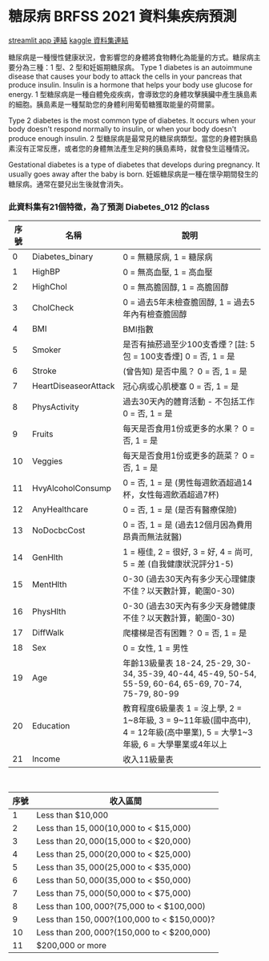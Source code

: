 # 糖尿病 BRFSS 2021 資料集疾病預測
[streamlit app 連結](https://towelbrodiabetes.streamlit.app/)
[kaggle 資料集連結](https://www.kaggle.com/datasets/julnazz/diabetes-health-indicators-dataset/data)

糖尿病是一種慢性健康狀況，會影響您的身體將食物轉化為能量的方式。糖尿病主要分為三種：1 型、2 型和妊娠期糖尿病。
Type 1 diabetes is an autoimmune disease that causes your body to attack the cells in your pancreas that produce insulin. Insulin is a hormone that helps your body use glucose for energy.
1 型糖尿病是一種自體免疫疾病，會導致您的身體攻擊胰臟中產生胰島素的細胞。胰島素是一種幫助您的身體利用葡萄糖獲取能量的荷爾蒙。

Type 2 diabetes is the most common type of diabetes. It occurs when your body doesn't respond normally to insulin, or when your body doesn't produce enough insulin.
2 型糖尿病是最常見的糖尿病類型。當您的身體對胰島素沒有正常反應，或者您的身體無法產生足夠的胰島素時，就會發生這種情況。

Gestational diabetes is a type of diabetes that develops during pregnancy. It usually goes away after the baby is born.
妊娠糖尿病是一種在懷孕期間發生的糖尿病。通常在嬰兒出生後就會消失。

### 此資料集有21個特徵，為了預測 Diabetes_012 的class

| 序號 | 名稱                    | 說明                                                                                           |
|------|-------------------------|------------------------------------------------------------------------------------------------|
| 0    | Diabetes_binary            | 0 = 無糖尿病, 1 = 糖尿病                                                       |
| 1    | HighBP                  | 0 = 無高血壓, 1 = 高血壓                                                                      |
| 2    | HighChol                | 0 = 無高膽固醇, 1 = 高膽固醇                                                                   |
| 3    | CholCheck               | 0 = 過去5年未檢查膽固醇, 1 = 過去5年內有檢查膽固醇                                            |
| 4    | BMI                     | BMI指數                                                                                        |
| 5    | Smoker                  | 是否有抽菸過至少100支香煙？[註: 5包 = 100支香煙] 0 = 否, 1 = 是                                  |
| 6    | Stroke                  | (曾告知) 是否中風？ 0 = 否, 1 = 是                                                            |
| 7    | HeartDiseaseorAttack    | 冠心病或心肌梗塞 0 = 否, 1 = 是                                                                |
| 8    | PhysActivity            | 過去30天內的體育活動 - 不包括工作 0 = 否, 1 = 是                                                |
| 9    | Fruits                  | 每天是否食用1份或更多的水果？ 0 = 否, 1 = 是                                                    |
| 10   | Veggies                 | 每天是否食用1份或更多的蔬菜？ 0 = 否, 1 = 是                                                    |
| 11   | HvyAlcoholConsump       | 0 = 否, 1 = 是 (男性每週飲酒超過14杯，女性每週飲酒超過7杯)                                     |
| 12   | AnyHealthcare           | 0 = 否, 1 = 是 (是否有醫療保險)                                                                |
| 13   | NoDocbcCost             | 0 = 否, 1 = 是 (過去12個月因為費用昂貴而無法就醫)                                               |
| 14   | GenHlth                 | 1 = 極佳, 2 = 很好, 3 = 好, 4 = 尚可, 5 = 差 (自我健康狀況評分1-5)                                |
| 15   | MentHlth                | 0-30 (過去30天內有多少天心理健康不佳？以天數計算，範圍0-30)                                       |
| 16   | PhysHlth                | 0-30 (過去30天內有多少天身體健康不佳？以天數計算，範圍0-30)                                       |
| 17   | DiffWalk                | 爬樓梯是否有困難？ 0 = 否, 1 = 是                                                               |
| 18   | Sex                     | 0 = 女性, 1 = 男性                                                                             |
| 19   | Age                     | 年齡13級量表 18-24, 25-29, 30-34, 35-39, 40-44, 45-49, 50-54, 55-59, 60-64, 65-69, 70-74, 75-79, 80-99 |
| 20   | Education               | 教育程度6級量表 1 = 沒上學, 2 = 1~8年級, 3 = 9~11年級(國中高中), 4 = 12年級(高中畢業), 5 = 大學1~3年級, 6 = 大學畢業或4年以上   |
| 21   | Income                  | 收入11級量表                                                                                   |

</br>

| 序號 | 收入區間                                |
|------|---------------------------------------|
| 1    | Less than $10,000                     |
| 2    | Less than $15,000 ($10,000 to < $15,000)|
| 3    | Less than $20,000 ($15,000 to < $20,000)|
| 4    | Less than $25,000 ($20,000 to < $25,000)|
| 5    | Less than $35,000 ($25,000 to < $35,000)|
| 6    | Less than $50,000 ($35,000 to < $50,000)|
| 7    | Less than $75,000 ($50,000 to < $75,000)|
| 8    | Less than $100,000? ($75,000 to < $100,000)|
| 9    | Less than $150,000? ($100,000 to < $150,000)?|
| 10   | Less than $200,000? ($150,000 to < $200,000)|
| 11   | $200,000 or more                      |
